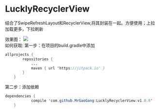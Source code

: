 ﻿# LucklyRecyclerView
结合了SwipeRefreshLayout和RecyclerView,将其封装在一起。方便使用；上拉加载更多，下拉刷新

效果图：
![](https://github.com/MrGaoGang/LucklyRecyclerView/blob/master/images/main.gif) 
<br>
如何获取:
第一步：在项目的build.gradle中添加<br>
```Java
allprojects {
		repositories {
			...
			maven { url 'https://jitpack.io' }
		}
	}
```
第二步：添加依赖<br>
```Java
dependencies {
	        compile 'com.github.MrGaoGang:LucklyRecyclerView:v1.0.0'
	}
```

